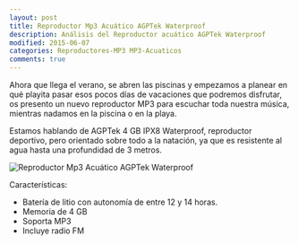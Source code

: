 ```yaml
---
layout: post
title: Reproductor Mp3 Acuático AGPTek Waterproof
description: Análisis del Reproductor acuático AGPTek Waterproof
modified: 2015-06-07
categories: Reproductores-MP3 MP3-Acuaticos
comments: true
---
```


Ahora que llega el verano, se abren las piscinas y empezamos a planear en qué playita pasar esos pocos días de vacaciones que podremos disfrutar, os presento un nuevo reproductor MP3 para escuchar toda nuestra música, mientras nadamos en la piscina o en la playa.

Estamos hablando de AGPTek 4 GB IPX8 Waterproof, reproductor deportivo, pero orientado sobre todo a la natación, ya que es resistente al agua hasta una profundidad de 3 metros.

![Reproductor Mp3 Acuático AGPTek Waterproof](http://i.imgur.com/7W9YA50.jpg?1 "AGPTek")

Características:

 - Batería de litio con autonomía de entre 12 y 14 horas.
 - Memoria de 4 GB
 - Soporta MP3
 - Incluye radio FM
